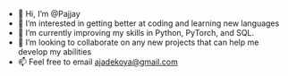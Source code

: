 - 👋 Hi, I’m @Pajjay
- 👀 I’m interested in getting better at coding and learning new languages
- 🌱 I’m currently improving my skills in Python, PyTorch, and SQL.
- 💞️ I’m looking to collaborate on any new projects that can help me develop my abilities
- 📫 Feel free to email ajadekoya@gmail.com

<!---
Pajjay/Pajjay is a ✨ special ✨ repository because its `README.md` (this file) appears on your GitHub profile.
You can click the Preview link to take a look at your changes.
--->

